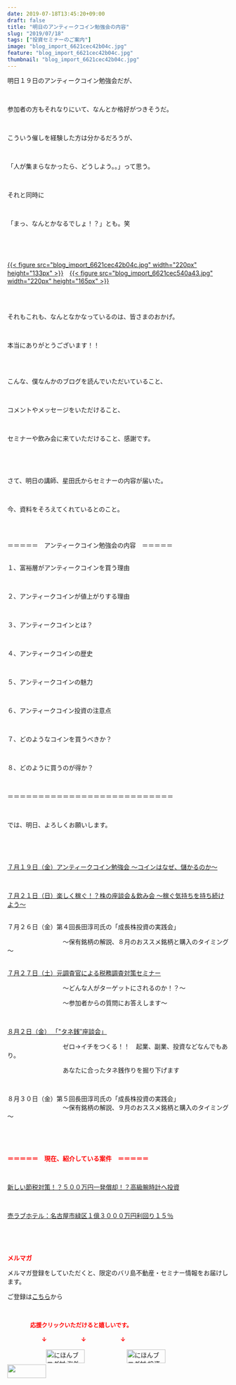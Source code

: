 ```yaml
---
date: 2019-07-18T13:45:20+09:00
draft: false
title: "明日のアンティークコイン勉強会の内容"
slug: "2019/07/18"
tags: ["投資セミナーのご案内"]
image: "blog_import_6621cec42b04c.jpg"
feature: "blog_import_6621cec42b04c.jpg"
thumbnail: "blog_import_6621cec42b04c.jpg"
---
```

<p>明日１９日のアンティークコイン勉強会だが、</p><p> </p><p>参加者の方もそれなりにいて、なんとか格好がつきそうだ。</p><p> </p><p>こういう催しを経験した方は分かるだろうが、</p><p> </p><p>「人が集まらなかったら、どうしよう。。」って思う。</p><p> </p><p>それと同時に</p><p> </p><p>「まっ、なんとかなるでしょ！？」とも。笑</p><p> </p><p> </p><p><a href="blog_import_6621cec42b04c.jpg">{{< figure src="blog_import_6621cec42b04c.jpg" width="220px" height="133px" >}}</a>　<a href="blog_import_6621cec540a43.jpg">{{< figure src="blog_import_6621cec540a43.jpg" width="220px" height="165px" >}}</a></p><p> </p><p><br/>それもこれも、なんとなかなっているのは、皆さまのおかげ。</p><p> </p><p>本当にありがとうございます！！</p><p> </p><p><br/>こんな、僕なんかのブログを読んでいただいていること、</p><p> </p><p>コメントやメッセージをいただけること、</p><p> </p><p>セミナーや飲み会に来ていただけること、感謝です。</p><p> </p><p> </p><p>さて、明日の講師、星田氏からセミナーの内容が届いた。</p><p> </p><p>今、資料をそろえてくれているとのこと。</p><p> </p><p><br/>＝＝＝＝＝　アンティークコイン勉強会の内容　＝＝＝＝＝</p><p><br/>１、富裕層がアンティークコインを買う理由</p><p> </p><p>２、アンティークコインが値上がりする理由</p><p> </p><p>３、アンティークコインとは？</p><p> </p><p>４、アンティークコインの歴史</p><p> </p><p>５、アンティークコインの魅力</p><p> </p><p>６、アンティークコイン投資の注意点</p><p> </p><p>７、どのようなコインを買うべきか？</p><p> </p><p>８、どのように買うのが得か？</p><p> </p><p>＝＝＝＝＝＝＝＝＝＝＝＝＝＝＝＝＝＝＝＝＝＝＝＝＝＝＝</p><p> </p><p>では、明日、よろしくお願いします。</p><p> </p><p> </p><p><a href="entry-12489111879.html" target="_blank">７月１９日（金）アンティークコイン勉強会 ～コインはなぜ、儲かるのか～</a></p><p> </p><p><a href="entry-12487913501.html" target="_blank">７月２１日（日）楽しく稼ぐ！？株の座談会＆飲み会 ～稼ぐ気持ちを持ち続けよう～</a></p><p><br/>７月２６日（金）第４回長田淳司氏の「成長株投資の実践会」</p><p>　　　　　　　　　～保有銘柄の解説、８月のおススメ銘柄と購入のタイミング～</p><p><br/><a href="entry-12489917228.html" target="_blank">７月２７日（土）元調査官による税務調査対策セミナー</a></p><p>　　　　　　　　　～どんな人がターゲットにされるのか！？～</p><p>　　　　　　　　　～参加者からの質問にお答えします～</p><p> </p><p><a href="entry-12490299208.html" target="_blank">８月２日（金） 「"タネ銭″座談会」</a></p><p>　　　　　　　　　ゼロ→イチをつくる！！　起業、副業、投資などなんでもあり。</p><p>　　　　　　　　　あなたに合ったタネ銭作りを掘り下げます</p><p> </p><p>８月３０日（金）第５回長田淳司氏の「成長株投資の実践会」<br/>　　　　　　　　　～保有銘柄の解説、９月のおススメ銘柄と購入のタイミング～</p><p> </p><p> </p><p><span style="font-weight: bold;"><span style="color: rgb(255, 0, 0);">＝＝＝＝＝　現在、紹介している案件　＝＝＝＝＝</span></span></p><p> </p><p><a href="entry-12492433937.html" target="_blank">新しい節税対策！？５００万円一発償却！？高級腕時計へ投資</a></p><p> </p><p><a href="entry-12489345635.html" target="_blank">売ラブホテル：名古屋市緑区１億３０００万円利回り１５％</a></p><p> </p><p> </p><p><span style="font-weight: bold;"><span style="color: rgb(255, 0, 0);">メルマガ</span></span></p><p>メルマガ登録をしていただくと、限定のバリ島不動産・セミナー情報をお届けします。</p><p>ご登録は<a href="f9eeVI" target="_blank">こちら</a>から</p><p style="text-align: center;"> </p><p><font color="#ff0000" size="2"><strong>　　　　応援クリックいただけると嬉しいです。</strong></font></p><p><font color="#ff0000" size="2"><strong>　　　　　　↓　　　　　　↓　　　　　　↓</strong></font></p><p><a href="ranking.html?p_cid=01260127" id="&amp;blogmura_banner"><img alt="にほんブログ村 海外生活ブログ バリ島情報へ" border="0" height="31" src="data:image/svg+xml;charset=utf-8,%3Csvg%20xmlns%3D%22http%3A%2F%2Fwww.w3.org%2F2000%2Fsvg%22%20title%3D%22Placeholder%20for%20Images%22%20role%3D%22presentation%22%20viewBox%3D%220%200%2088%2031%22%20%2F%3E" width="88" data-src="//overseas.blogmura.com/bali/img/bali88_31.gif" style="aspect-ratio: auto 88 / 31;"/><noscript><img alt="にほんブログ村 海外生活ブログ バリ島情報へ" border="0" height="31" src="//overseas.blogmura.com/bali/img/bali88_31.gif" width="88"></noscript></a>  <a href="ranking.html?p_cid=01260127" id="&amp;blogmura_banner"><img alt="にほんブログ村 投資ブログ 不動産投資へ" border="0" height="31" src="data:image/svg+xml;charset=utf-8,%3Csvg%20xmlns%3D%22http%3A%2F%2Fwww.w3.org%2F2000%2Fsvg%22%20title%3D%22Placeholder%20for%20Images%22%20role%3D%22presentation%22%20viewBox%3D%220%200%2088%2031%22%20%2F%3E" width="88" data-src="//investment.blogmura.com/hudousantoushi/img/hudousantoushi88_31.gif" style="aspect-ratio: auto 88 / 31;"/><noscript><img alt="にほんブログ村 投資ブログ 不動産投資へ" border="0" height="31" src="//investment.blogmura.com/hudousantoushi/img/hudousantoushi88_31.gif" width="88"></noscript></a> <a href="link.php?1804582" title="人気ブログランキングへ"><img border="0" height="31" src="data:image/svg+xml;charset=utf-8,%3Csvg%20xmlns%3D%22http%3A%2F%2Fwww.w3.org%2F2000%2Fsvg%22%20title%3D%22Placeholder%20for%20Images%22%20role%3D%22presentation%22%20viewBox%3D%220%200%2088%2031%22%20%2F%3E" width="88" data-src="https://blog.with2.net/img/banner/banner_22.gif" style="aspect-ratio: auto 88 / 31;"/><noscript><img border="0" height="31" src="https://blog.with2.net/img/banner/banner_22.gif" width="88"></noscript></a></p>


